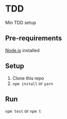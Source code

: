 # TDD
Min TDD setup

## Pre-requirements
[Node.js](https://nodejs.org/en) installed

## Setup
1. Clone this repo
2. `npm install` or `yarn`

## Run
`npm test` or `npm t`

